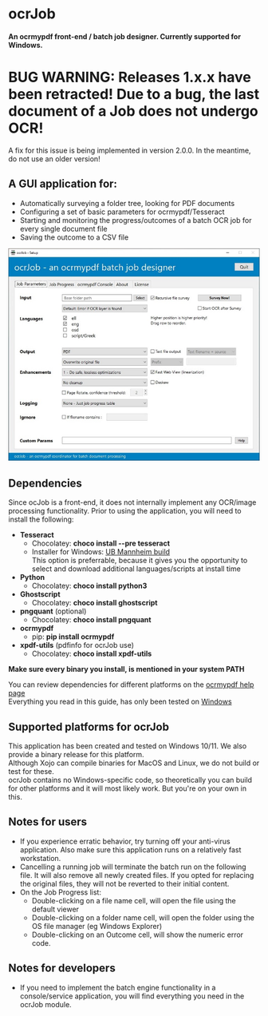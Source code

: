 # ocrJob
#### An ocrmypdf front-end / batch job designer. Currently supported for Windows.

# BUG WARNING: Releases 1.x.x have been retracted! Due to a bug, the last document of a Job does not undergo OCR! 
A fix for this issue is being implemented in version 2.0.0. In the meantime, do not use an older version!

## A GUI application for:
+ Automatically surveying a folder tree, looking for PDF documents
+ Configuring a set of basic parameters for ocrmypdf/Tesseract
+ Starting and monitoring the progress/outcomes of a batch OCR job for every single document file
+ Saving the outcome to a CSV file

![Configuration screen](https://raw.githubusercontent.com/gregorplop/ocrJob/main/screenshots/ocrJobSetup.jpg)

## Dependencies
Since ocJob is a front-end, it does not internally implement any OCR/image processing functionality. Prior to using the application, you will need to install the following:
* **Tesseract**
    * Chocolatey: **choco install --pre tesseract**
    * Installer for Windows: [UB Mannheim build](https://github.com/UB-Mannheim/tesseract/wiki)  
    This option is preferrable, because it gives you the opportunity to select and download additional languages/scripts at install time
* **Python**
    * Chocolatey: **choco install python3**
* **Ghostscript**
    * Chocolatey: **choco install ghostscript**
* **pngquant** (optional)
    * Chocolatey: **choco install pngquant**
* **ocrmypdf**
    * pip: **pip install ocrmypdf**
* **xpdf-utils** (pdfinfo for ocrJob use)
    * Chocolatey: **choco install xpdf-utils**  

**Make sure every binary you install, is mentioned in your system PATH**  

You can review dependencies for different platforms on the [ocrmypdf help page](https://ocrmypdf.readthedocs.io/en/latest/installation.html)  
Everything you read in this guide, has only been tested on [Windows](https://ocrmypdf.readthedocs.io/en/latest/installation.html#native-windows)

## Supported platforms for ocrJob
This application has been created and tested on Windows 10/11. We also provide a binary release for this platform.  
Although Xojo can compile binaries for MacOS and Linux, we do not build or test for these.  
ocrJob contains no Windows-specific code, so theoretically you can build for other platforms and it will most likely work. But you're on your own in this.

## Notes for users
* If you experience erratic behavior, try turning off your anti-virus application. Also make sure this application runs on a relatively fast workstation.
* Cancelling a running job will terminate the batch run on the following file. It will also remove all newly created files. If you opted for replacing the original files, they will not be reverted to their initial content.
* On the Job Progress list:
    * Double-clicking on a file name cell, will open the file using the default viewer
    * Double-clicking on a folder name cell, will open the folder using the OS file manager (eg Windows Explorer) 
    * Double-clicking on an Outcome cell, will show the numeric error code.
## Notes for developers
* If you need to implement the batch engine functionality in a console/service application, you will find everything you need in the ocrJob module.

